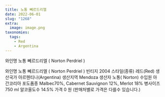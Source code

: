 ```yaml
---
title: 노통 뻬르드리엘
date: 2022-06-01
slug: "1268"
extra:
  image: image.png
taxonomies:
  tags:
    - Red
    - Argentina
---
```


와인명   노통 뻬르드리엘 ( Norton Perdriel )

<!-- more -->

와인명   노통 뻬르드리엘 ( Norton Perdriel )
빈티지   2004
스타일(종류)   레드(Red)
생산국가  아르헨티나(Argentina)
생산지역  Mendoza
생산자   노통( Norton)
수입원   아간코리아
포도품종  Malbec70%, Cabernet Sauvignon 12%, Merlot 18%
병사이즈  750 ml
알코올도수   14.5%
가격  0 원 (판매처별로 가격은 다를수 있습니다.)
